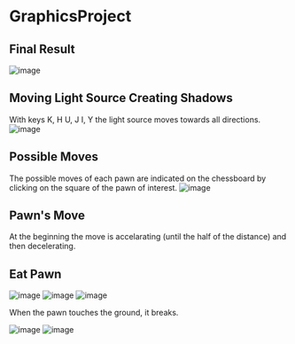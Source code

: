 # GraphicsProject

## Final Result 
![image](https://user-images.githubusercontent.com/93796754/202315586-82d7d718-0961-4e28-bea7-4587e5d0ec46.png)

## Moving Light Source Creating Shadows 
With keys K, H U, J I, Y the light source moves towards all directions.  
![image](https://user-images.githubusercontent.com/93796754/202315829-b8d1a5f4-341a-4171-9b93-ad995fb2f705.png)

## Possible Moves  
The possible moves of each pawn are indicated on the chessboard by clicking on the square of the pawn of interest. 
![image](https://user-images.githubusercontent.com/93796754/202316623-6e1a19f9-0e2d-4378-9687-c1f047933d6e.png)

## Pawn's Move 
At the beginning the move is accelarating (until the half of the distance) and then decelerating. 

## Eat Pawn 
![image](https://user-images.githubusercontent.com/93796754/202317531-93f862dc-e603-491e-a501-984290561183.png)
![image](https://user-images.githubusercontent.com/93796754/202319144-fcf6a302-940a-450c-981a-7001fd6b36e1.png)
![image](https://user-images.githubusercontent.com/93796754/202320119-ed8eaf6f-712e-49a9-a35d-b6c90cca4ac9.png)

When the pawn touches the ground, it breaks.

![image](https://user-images.githubusercontent.com/93796754/202320235-d00289af-d53e-4f55-8d89-b9f28f858d56.png)
![image](https://user-images.githubusercontent.com/93796754/202320263-7bbb9329-3060-457e-876a-40eb34851a50.png)



